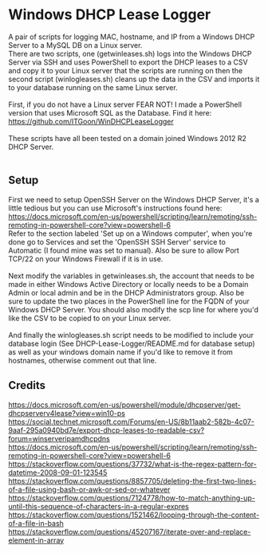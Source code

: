 # Windows DHCP Lease Logger
A pair of scripts for logging MAC, hostname, and IP from a Windows DHCP Server to a MySQL DB on a Linux server.<br>
There are two scripts, one (getwinleases.sh) logs into the Windows DHCP Server via SSH and uses PowerShell to export the DHCP leases to a CSV and copy it to your Linux server that the scripts are running on then the second script (winlogleases.sh) cleans up the data in the CSV and imports it to your database running on the same Linux server.<br><br>
First, if you do not have a Linux server FEAR NOT! I made a PowerShell version that uses Microsoft SQL as the Database. Find it here: https://github.com/ITGoon/WinDHCPLeaseLogger <br><br>
These scripts have all been tested on a domain joined Windows 2012 R2 DHCP Server.<br><br>
## Setup
First we need to setup OpenSSH Server on the Windows DHCP Server, it's a little tedious but you can use Microsoft's instructions found here: https://docs.microsoft.com/en-us/powershell/scripting/learn/remoting/ssh-remoting-in-powershell-core?view=powershell-6<br>
Refer to the section labeled 'Set up on a Windows computer', when you're done go to Services and set the 'OpenSSH SSH Server' service to Automatic (I found mine was set to manual). Also be sure to allow Port TCP/22 on your Windows Firewall if it is in use.<br><br>
Next modify the variables in getwinleases.sh, the account that needs to be made in either Windows Active Directory or locally needs to be a Domain Admin or local admin and be in the DHCP Administrators group. Also be sure to update the two places in the PowerShell line for the FQDN of your Windows DHCP Server. You should also modify the scp line for where you'd like the CSV to be copied to on your Linux server.<br><br>
And finally the winlogleases.sh script needs to be modified to include your database login (See DHCP-Lease-Logger/README.md for database setup) as well as your windows domain name if you'd like to remove it from hostnames, otherwise comment out that line.<br>
## Credits
https://docs.microsoft.com/en-us/powershell/module/dhcpserver/get-dhcpserverv4lease?view=win10-ps<br>
https://social.technet.microsoft.com/Forums/en-US/8b11aab2-582b-4c07-9aaf-295a0940bd7e/export-dhcp-leases-to-readable-csv?forum=winserveripamdhcpdns<br>
https://docs.microsoft.com/en-us/powershell/scripting/learn/remoting/ssh-remoting-in-powershell-core?view=powershell-6<br>
https://stackoverflow.com/questions/37732/what-is-the-regex-pattern-for-datetime-2008-09-01-123545<br>
https://stackoverflow.com/questions/8857705/deleting-the-first-two-lines-of-a-file-using-bash-or-awk-or-sed-or-whatever<br>
https://stackoverflow.com/questions/7124778/how-to-match-anything-up-until-this-sequence-of-characters-in-a-regular-expres<br>
https://stackoverflow.com/questions/1521462/looping-through-the-content-of-a-file-in-bash<br>
https://stackoverflow.com/questions/45207167/iterate-over-and-replace-element-in-array<br>

